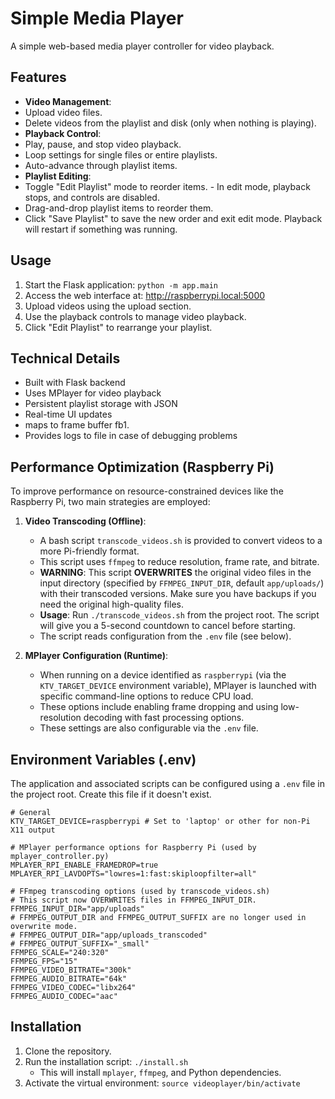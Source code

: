 # Simple Media Player

A simple web-based media player controller for video playback.

## Features

-   **Video Management**:
   -   Upload video files.
   -   Delete videos from the playlist and disk (only when nothing is playing).
-   **Playback Control**:
   -   Play, pause, and stop video playback.
   -   Loop settings for single files or entire playlists.
   -   Auto-advance through playlist items.
-   **Playlist Editing**:
   -   Toggle "Edit Playlist" mode to reorder items.
      -   In edit mode, playback stops, and controls are disabled.
   -   Drag-and-drop playlist items to reorder them.
   -   Click "Save Playlist" to save the new order and exit edit mode. Playback will restart if something was running.

## Usage

1.  Start the Flask application: `python -m app.main`
2.  Access the web interface at: http://raspberrypi.local:5000
3.  Upload videos using the upload section.
4.  Use the playback controls to manage video playback.
5.  Click "Edit Playlist" to rearrange your playlist.

## Technical Details

-   Built with Flask backend
-   Uses MPlayer for video playback
-   Persistent playlist storage with JSON
-   Real-time UI updates
-   maps to frame buffer fb1.
-   Provides logs to file in case of debugging problems

## Performance Optimization (Raspberry Pi)

To improve performance on resource-constrained devices like the Raspberry Pi, two main strategies are employed:

1.  **Video Transcoding (Offline)**:
    *   A bash script `transcode_videos.sh` is provided to convert videos to a more Pi-friendly format.
    *   This script uses `ffmpeg` to reduce resolution, frame rate, and bitrate.
    *   **WARNING**: This script **OVERWRITES** the original video files in the input directory (specified by `FFMPEG_INPUT_DIR`, default `app/uploads/`) with their transcoded versions. Make sure you have backups if you need the original high-quality files.
    *   **Usage**: Run `./transcode_videos.sh` from the project root. The script will give you a 5-second countdown to cancel before starting.
    *   The script reads configuration from the `.env` file (see below).

2.  **MPlayer Configuration (Runtime)**:
    *   When running on a device identified as `raspberrypi` (via the `KTV_TARGET_DEVICE` environment variable), MPlayer is launched with specific command-line options to reduce CPU load.
    *   These options include enabling frame dropping and using low-resolution decoding with fast processing options.
    *   These settings are also configurable via the `.env` file.

## Environment Variables (.env)

The application and associated scripts can be configured using a `.env` file in the project root. Create this file if it doesn't exist.

```dotenv
# General
KTV_TARGET_DEVICE=raspberrypi # Set to 'laptop' or other for non-Pi X11 output

# MPlayer performance options for Raspberry Pi (used by mplayer_controller.py)
MPLAYER_RPI_ENABLE_FRAMEDROP=true
MPLAYER_RPI_LAVDOPTS="lowres=1:fast:skiploopfilter=all"

# FFmpeg transcoding options (used by transcode_videos.sh)
# This script now OVERWRITES files in FFMPEG_INPUT_DIR.
FFMPEG_INPUT_DIR="app/uploads"
# FFMPEG_OUTPUT_DIR and FFMPEG_OUTPUT_SUFFIX are no longer used in overwrite mode.
# FFMPEG_OUTPUT_DIR="app/uploads_transcoded"
# FFMPEG_OUTPUT_SUFFIX="_small"
FFMPEG_SCALE="240:320"
FFMPEG_FPS="15"
FFMPEG_VIDEO_BITRATE="300k"
FFMPEG_AUDIO_BITRATE="64k"
FFMPEG_VIDEO_CODEC="libx264"
FFMPEG_AUDIO_CODEC="aac"
```

## Installation

1.  Clone the repository.
2.  Run the installation script: `./install.sh`
    *   This will install `mplayer`, `ffmpeg`, and Python dependencies.
3.  Activate the virtual environment: `source videoplayer/bin/activate`